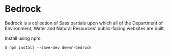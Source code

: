 # Bedrock #

Bedrock is a collection of Sass partials upon which all of the Department of Environment, Water and Natural Resources' public-facing websites are built.

Install using npm:

    $ npm install --save-dev dewnr-bedrock

